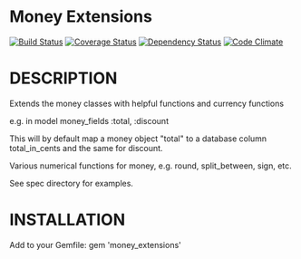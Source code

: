 Money Extensions 
================

[![Build Status](https://travis-ci.org/sealink/money_extensions.png?branch=master)](https://travis-ci.org/sealink/money_extensions)
[![Coverage Status](https://coveralls.io/repos/sealink/money_extensions/badge.png)](https://coveralls.io/r/sealink/money_extensions)
[![Dependency Status](https://gemnasium.com/sealink/money_extensions.png?travis)](https://gemnasium.com/sealink/money_extensions)
[![Code Climate](https://codeclimate.com/github/sealink/money_extensions.png)](https://codeclimate.com/github/sealink/money_extensions)

# DESCRIPTION

Extends the money classes with helpful functions and currency functions

e.g. in model
money_fields :total, :discount

This will by default map a money object "total" to a database column total_in_cents and the same for discount.

Various numerical functions for money, e.g. round, split_between, sign, etc.

See spec directory for examples.

# INSTALLATION

Add to your Gemfile:
gem 'money_extensions'

